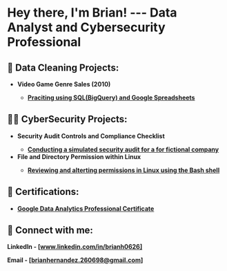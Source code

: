 <h1>Hey there, I'm Brian! --- Data Analyst and Cybersecurity Professional

<h2>🧼 Data Cleaning Projects:</h2>

- <b>Video Game Genre Sales (2010)
  - [Praciting using SQL(BigQuery) and Google Spreadsheets](https://www.loom.com/share/7f1b1f444f1d45368475016804ca035d?sid=1a088e10-6bce-47d9-83b0-443c277aeee7)

<h2>👨‍💻 CyberSecurity Projects:</h2>

- <b>Security Audit Controls and Compliance Checklist
  - [Conducting a simulated security audit for a for fictional company](https://docs.google.com/document/d/1EbjfMeVgB45Gr_5jzh2BFTSe3ZyGaQojzq7bhrBdnKk/edit?usp=sharing)
- <b>File and Directory Permission within Linux
  - [Reviewing and alterting permissions in Linux using the Bash shell](https://docs.google.com/document/d/1U8DGV_dqWII53aGHcWirwjG-8jDV3MPPNngZAeKXypo/edit?usp=sharing) 

<h2> 📑 Certifications:</h2>

- [Google Data Analytics Professional Certificate](https://www.coursera.org/account/accomplishments/specialization/certificate/5SMKMAFRTGUT)

<h2> 🤳 Connect with me:</h2>

LinkedIn - [www.linkedin.com/in/brianh0626]

Email - [brianhernandez.260698@gmail.com]

[twitter]: https://twitter.com/joshmadakor
[youtube]: https://www.youtube.com/c/joshmadakor
[instagram]: https://www.instagram.com/joshmadakor/
[linkedin]: https://linkedin.com/in/joshmadakor
